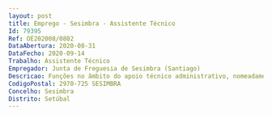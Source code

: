 ```yaml
--- 
layout: post
title: Emprego - Sesimbra - Assistente Técnico
Id: 79395
Ref: OE202008/0802
DataAbertura: 2020-08-31
DataFecho: 2020-09-14
Trabalho: Assistente Técnico
Empregador: Junta de Freguesia de Sesimbra (Santiago)
Descricao: Funções no âmbito do apoio técnico administrativo, nomeadamente na área da contabilidade, enquadradas no conteúdo funcional correspondente à carreira e categoria de Assistente Técnico, nos termos estabelecidos no Anexo à Lei Geral de Trabalho em Funções Públicas (LTFP), aprovada pela Lei nº 35 2014, de 20 de junho.
CodigoPostal: 2970-725 SESIMBRA
Concelho: Sesimbra
Distrito: Setúbal
--- 
```

